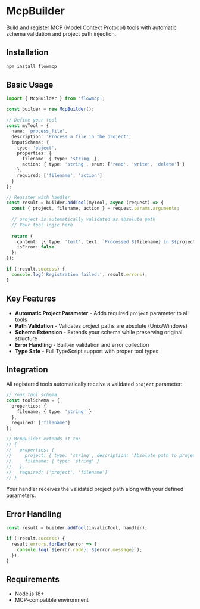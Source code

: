 # McpBuilder

Build and register MCP (Model Context Protocol) tools with automatic schema validation and project path injection.

## Installation

```bash
npm install flowmcp
```

## Basic Usage

```typescript
import { McpBuilder } from 'flowmcp';

const builder = new McpBuilder();

// Define your tool
const myTool = {
  name: 'process_file',
  description: 'Process a file in the project',
  inputSchema: {
    type: 'object',
    properties: {
      filename: { type: 'string' },
      action: { type: 'string', enum: ['read', 'write', 'delete'] }
    },
    required: ['filename', 'action']
  }
};

// Register with handler
const result = builder.addTool(myTool, async (request) => {
  const { project, filename, action } = request.params.arguments;
  
  // project is automatically validated as absolute path
  // Your tool logic here
  
  return {
    content: [{ type: 'text', text: `Processed ${filename} in ${project}` }],
    isError: false
  };
});

if (!result.success) {
  console.log('Registration failed:', result.errors);
}
```

## Key Features

- **Automatic Project Parameter** - Adds required `project` parameter to all tools
- **Path Validation** - Validates project paths are absolute (Unix/Windows)
- **Schema Extension** - Extends your schema while preserving original structure
- **Error Handling** - Built-in validation and error collection
- **Type Safe** - Full TypeScript support with proper tool types

## Integration

All registered tools automatically receive a validated `project` parameter:

```typescript
// Your tool schema
const toolSchema = {
  properties: {
    filename: { type: 'string' }
  },
  required: ['filename']
};

// McpBuilder extends it to:
// {
//   properties: {
//     project: { type: 'string', description: 'Absolute path to project directory' },
//     filename: { type: 'string' }
//   },
//   required: ['project', 'filename']
// }
```

Your handler receives the validated project path along with your defined parameters.

## Error Handling

```typescript
const result = builder.addTool(invalidTool, handler);

if (!result.success) {
  result.errors.forEach(error => {
    console.log(`${error.code}: ${error.message}`);
  });
}
```

## Requirements

- Node.js 18+
- MCP-compatible environment 